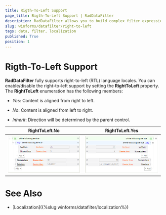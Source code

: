 ```yaml
---
title: Rigth-To-Left Support
page_title: Rigth-To-Left Support | RadDataFilter
description: RadDataFilter allows you to build complex filter expressions based on the data and collection type of the source fields. 
slug: winforms/datafilter/right-to-left
tags: data, filter, localization
published: True
position: 1
---
```


# Rigth-To-Left Support

**RadDataFilter** fully supports right-to-left (RTL) language locales. You can enable/disable the right-to-left support by setting the __RightToLeft__ property. The __RightToLeft__ enumeration has the following members:

* *Yes*: Content is aligned from right to left.

* *No*: Content is aligned from left to right.

* *Inherit*: Direction will be determined by the parent control.

|RightToLeft.No|RightToLeft.Yes|
|----|----|
|![datafilter-localization-right-to-left-support001](images/datafilter-localization-right-to-left-support001.png)|![datafilter-localization-right-to-left-support002](images/datafilter-localization-right-to-left-support002.png)|

# See Also

* [Localization]({%slug winforms/datafilter/localization%})	